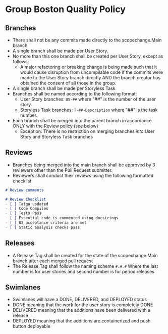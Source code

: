# Group Boston Quality Policy

## Branches

* There shall not be any commits made directly to the scopechange.Main branch.
* A single branch shall be made per User Story.
* No more than this one branch shall be created per User Story, except as follows:
    * A major refactoring or breaking change is being made such that it would cause disruption from uncompilable code if
      the commits were made to the User Story branch directly AND the branch creator has obtained the consent of all
      those in the group.
* A single branch shall be made per Storyless Task
* Branches shall be named according to the following format:
    * User Story branches: `US-##` where "##" is the number of the user story.
    * Storyless Task branches: `T-##-Description` where "##" is the task number.
* Each branch shall be merged into the parent branch in accordance ONLY with the Review policy (see below)
    * Exception: There is no restriction on merging branches *into* User Story and Storyless Task branches

## Reviews

* Branches being merged into the main branch shall be approved by 3 reviewers other than the Pull Request submitter.
* Reviewers shall conduct their reviews using the following formatted checklist:

```markdown
# Review comments

# Review Checklist
- [ ] Taiga updated
- [ ] Code Compiles
- [ ] Tests Pass
- [ ] Essential code is commented using docstrings
- [ ] US acceptance criteria are met
- [ ] Static analysis checks pass
```

## Releases

* A Release Tag shall be created for the state of the scopechange.Main branch after each merged pull request
* The Release Tag shall follow the naming scheme `#.#.#` Where the last number is for user stories and second number is
  for period releases

## Swimlanes

* Swimlanes will have a DONE, DELIVERED, and DEPLOYED status
* DONE meaning that the work for the user story is completely DONE
* DELIVERED meaning that the additions have been delivered with a release
* DEPLOYED meaning that the additions are containerized and push button deployable
